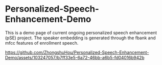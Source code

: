 # Personalized-Speech-Enhancement-Demo
This is a demo page of current ongoing personalized speech enhancement (pSE) project. The speaker embedding is generated through the fbank and mfcc features of enrollment speech.

https://github.com/ZhongshuHou/Personalized-Speech-Enhancement-Demo/assets/103247057/b7ff33e5-6a72-46bb-a6b5-fd04016b942b

